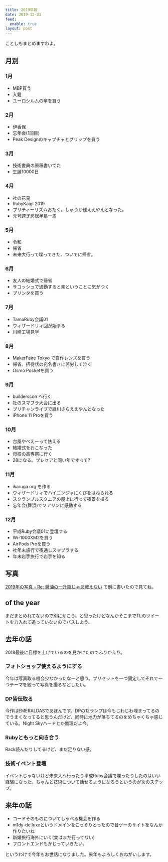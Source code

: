 ```yaml
---
title: 2019年報
date: 2019-12-31
feed:
  enable: true
layout: post
---
```


ことしもまとめますわよ。

## 月別
### 1月
- MBP買う
- 入籍
- ユーロシルムの傘を買う

### 2月
- 伊香保
- 忘年会(1回目)
- Peak Designのキャプチャとグリップを買う

### 3月
- 技術書典の原稿書いてた
- 生誕10000日

### 4月
- 社の花見
- RubyKaigi 2019
- プリティーリズムおたく。しゅうか様ええやんとなった。
- 元号跨ぎ房総半島一周

### 5月
- 令和
- 帰省
- 未来大行って喋ってきた、ついでに帰省。

### 6月

- 友人の結婚式で帰省
- サコッシュで通勤すると楽ということに気がつく
- プリンタを買う


### 7月
- TamaRuby会議01
- ウィザードリィ回が始まる
- 川崎工場見学

### 8月
- MakerFaire Tokyo で自作レンズを買う
- 帰省。招待状の宛名書きに苦労して泣く
- Osmo Pocketを買う

### 9月

- builderscon へ行く
- 社のスマブラ大会に出る
- プリチャンライブで緑川さらええやんとなった
- iPhone 11 Proを買う

### 10月

- 台風やべえーって怯える
- 結婚式をおこなった
- 母校の高専祭に行く
- 28になる。プレセアと同い年ですって?

### 11月

- ikaruga.org を作る
- ウィザードリィでハイニンジャにくびをはねられる
- スクランブルスクエアの屋上に行って夜景を撮る
- 忘年会(舞浜)でソアリンに感動する

### 12月

- 平成Ruby会議01に登壇する
- Wi-1000XM2を買う
- AirPods Proを買う
- 社年末旅行で夜通しスマブラする
- 年末岩手旅行で岩手を知る

## 写真

[2019年の写真 - Re: 醤油の一升瓶じゃあ戦えない](https://uvb-76.hatenablog.com/entry/2019/12/08/150405) で別に書いたので見てね。

## of the year

まだまとめれてないので別にかこう。と思ったけどなんかそこまでTLのツイートを力入れて追っていないのでパスしよう。

## 去年の話

2018最後に目標を上げているのを見かけたのでふりかえり。

### フォトショップ使えるようにする

今年は写真取る機会少なかったなーと思う。プリセットを一つ固定してそれで一つテーマを絞って写真を撮るなどしたい。

###  DP皆伝取る

今作はEMERALDASであぼんです。DPの12ランプは今もじわじわ埋まってるのでうまくなってると思うんだけど、同時に地力が落ちてるのをめちゃくちゃ感じている。Night Skyハードとか無理だよ今。

### Rubyともっと向き合う

Rack読んだりしてるけど、まだ足りない感。

### 技術イベント登壇

イベントじゃないけど未来大へ行ったり平成Ruby会議で喋ったりしたのはいい経験になった。ちゃんと技術について話せるようになろうというのが次のステップ。

## 来年の話

- コードそのものについてしゃべる機会を作る
- m1dy-de.luxeというドメインをこっそりとったので音ゲーのサイトをなんか作りたいね
- 新婚旅行海外にいく(実はまだ行ってない)
- フロントエンドもかじっていきたい。


というわけで今年もお世話になりました。来年もよろしくおねがいします。
